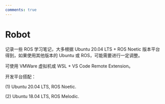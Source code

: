 ```yaml
---
comments: true
---
```


# Robot

记录一些 ROS 学习笔记，大多根据 Ubuntu 20.04 LTS + ROS Noetic 版本平台得到，如果使用其他版本的 Ubuntu 或 ROS，可能需要进行一定调整。

可使用 VMWare 虚拟机或 WSL + VS Code Remote Extension。

开发平台搭配：

(1) Ubuntu 20.04 LTS, ROS Noetic.

(2) Ubuntu 18.04 LTS, ROS Melodic.
